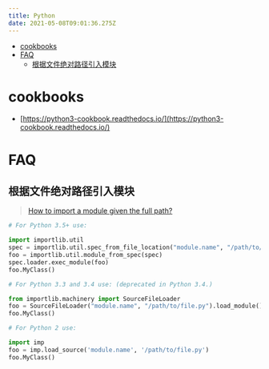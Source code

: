 ```yaml
---
title: Python
date: 2021-05-08T09:01:36.275Z
---
```


- [cookbooks](#cookbooks)
- [FAQ](#faq)
  - [根据文件绝对路径引入模块](#根据文件绝对路径引入模块)

# cookbooks

- [https://python3-cookbook.readthedocs.io/](https://python3-cookbook.readthedocs.io/)

# FAQ

## 根据文件绝对路径引入模块

> [How to import a module given the full path?](https://stackoverflow.com/questions/67631/how-to-import-a-module-given-the-full-path)

```py
# For Python 3.5+ use:

import importlib.util
spec = importlib.util.spec_from_file_location("module.name", "/path/to/file.py")
foo = importlib.util.module_from_spec(spec)
spec.loader.exec_module(foo)
foo.MyClass()

# For Python 3.3 and 3.4 use: (deprecated in Python 3.4.)

from importlib.machinery import SourceFileLoader
foo = SourceFileLoader("module.name", "/path/to/file.py").load_module()
foo.MyClass()

# For Python 2 use:

import imp
foo = imp.load_source('module.name', '/path/to/file.py')
foo.MyClass()
```
